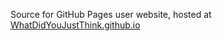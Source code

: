Source for GitHub Pages user website, hosted at [WhatDidYouJustThink.github.io](https://WhatDidYouJustThink.github.io/)